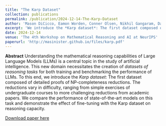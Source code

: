 ```yaml
---
title: "The Karp Dataset"
collection: publications
permalink: /publication/2024-12-14-The-Karp-Dataset
author: 'Mason DiCicco, Eamon Worden, Conner Olsen, Nikhil Gangaram, Daniel Reichman, and Neil Heffernan'
excerpt: 'We introduce the *Karp dataset*: The first dataset composed of detailed proofs of NP-completeness reductions.'
date: 2024-12-14
venue: 'The 4th Workshop on Mathematical Reasoning and AI at NeurIPS'
paperurl: 'http://masinister.github.io/files/karp.pdf'
---
```


**Abstract** Understanding the mathematical reasoning capabilities of Large Language Models (LLMs) is a central topic in the study of artificial intelligence. This new domain necessitates the creation of *datasets of reasoning tasks* for both training and benchmarking the performance of LLMs. To this end, we introduce the *Karp dataset*: The first dataset composed of detailed proofs of NP-completeness reductions. The reductions vary in difficulty, ranging from simple exercises of undergraduate courses to more challenging reductions from academic papers. We compare the performance of state-of-the-art models on this task and demonstrate the effect of fine-tuning with the Karp dataset on reasoning capacity.


[Download paper here](http://masinister.github.io/files/karp.pdf)
